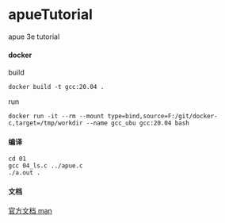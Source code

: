 # apueTutorial
apue 3e tutorial


#### docker

build
```
docker build -t gcc:20.04 .
```

run
```
docker run -it --rm --mount type=bind,source=F:/git/docker-c,target=/tmp/workdir --name gcc_ubu gcc:20.04 bash
```

#### 编译

```
cd 01
gcc 04_ls.c ../apue.c
./a.out .
```

#### 文档



[官方文档 man](https://man7.org/linux/man-pages/dir_section_2.html)


